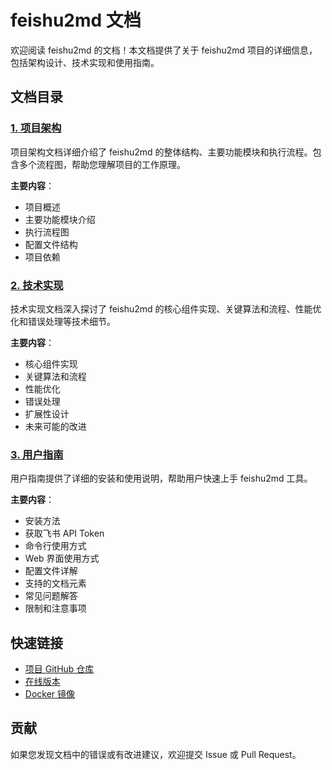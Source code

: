 # feishu2md 文档

欢迎阅读 feishu2md 的文档！本文档提供了关于 feishu2md 项目的详细信息，包括架构设计、技术实现和使用指南。

## 文档目录

### [1. 项目架构](./architecture.md)

项目架构文档详细介绍了 feishu2md 的整体结构、主要功能模块和执行流程。包含多个流程图，帮助您理解项目的工作原理。

**主要内容**：
- 项目概述
- 主要功能模块介绍
- 执行流程图
- 配置文件结构
- 项目依赖

### [2. 技术实现](./implementation.md)

技术实现文档深入探讨了 feishu2md 的核心组件实现、关键算法和流程、性能优化和错误处理等技术细节。

**主要内容**：
- 核心组件实现
- 关键算法和流程
- 性能优化
- 错误处理
- 扩展性设计
- 未来可能的改进

### [3. 用户指南](./user_guide.md)

用户指南提供了详细的安装和使用说明，帮助用户快速上手 feishu2md 工具。

**主要内容**：
- 安装方法
- 获取飞书 API Token
- 命令行使用方式
- Web 界面使用方式
- 配置文件详解
- 支持的文档元素
- 常见问题解答
- 限制和注意事项

## 快速链接

- [项目 GitHub 仓库](https://github.com/Wsine/feishu2md)
- [在线版本](https://feishu2md.onrender.com)
- [Docker 镜像](https://hub.docker.com/r/wwwsine/feishu2md)

## 贡献

如果您发现文档中的错误或有改进建议，欢迎提交 Issue 或 Pull Request。